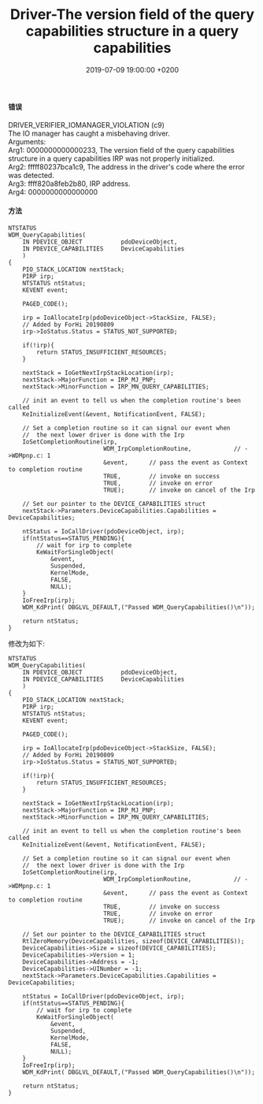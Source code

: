 ﻿---
layout: post
title:  "Driver-The version field of the query capabilities structure in a query capabilities"
date:   2019-07-09 19:00:00 +0200
categories: Driver
---
#### 错误

DRIVER_VERIFIER_IOMANAGER_VIOLATION (c9)   
The IO manager has caught a misbehaving driver.   
Arguments:   
Arg1: 0000000000000233, The version field of the query capabilities structure in a query capabilities IRP was not properly initialized.   
Arg2: fffff80237bca1c9, The address in the driver's code where the error was detected.   
Arg3: ffff820a8feb2b80, IRP address.   
Arg4: 0000000000000000    

#### 方法
```
NTSTATUS
WDM_QueryCapabilities(
	IN PDEVICE_OBJECT			pdoDeviceObject,
	IN PDEVICE_CAPABILITIES		DeviceCapabilities
	)
{
	PIO_STACK_LOCATION nextStack;
	PIRP irp;
	NTSTATUS ntStatus;
	KEVENT event;

	PAGED_CODE();

	irp = IoAllocateIrp(pdoDeviceObject->StackSize, FALSE);
	// Added by ForHi 20190809
	irp->IoStatus.Status = STATUS_NOT_SUPPORTED;

	if(!irp){
		return STATUS_INSUFFICIENT_RESOURCES;
	}

	nextStack = IoGetNextIrpStackLocation(irp);
	nextStack->MajorFunction = IRP_MJ_PNP;
	nextStack->MinorFunction = IRP_MN_QUERY_CAPABILITIES;

	// init an event to tell us when the completion routine's been called
	KeInitializeEvent(&event, NotificationEvent, FALSE);

	// Set a completion routine so it can signal our event when
	//  the next lower driver is done with the Irp
	IoSetCompletionRoutine(irp,
	                       WDM_IrpCompletionRoutine,			// ->WDMpnp.c: 1
						   &event,		// pass the event as Context to completion routine
						   TRUE,		// invoke on success
						   TRUE,		// invoke on error
						   TRUE);		// invoke on cancel of the Irp

	// Set our pointer to the DEVICE_CAPABILITIES struct
	nextStack->Parameters.DeviceCapabilities.Capabilities = DeviceCapabilities;

	ntStatus = IoCallDriver(pdoDeviceObject, irp);
	if(ntStatus==STATUS_PENDING){
		// wait for irp to complete
		KeWaitForSingleObject(
			&event,
			Suspended,
			KernelMode,
			FALSE,
			NULL);
	}
	IoFreeIrp(irp);
	WDM_KdPrint( DBGLVL_DEFAULT,("Passed WDM_QueryCapabilities()\n"));

	return ntStatus;
}
```
修改为如下:     
```
NTSTATUS
WDM_QueryCapabilities(
	IN PDEVICE_OBJECT			pdoDeviceObject,
	IN PDEVICE_CAPABILITIES		DeviceCapabilities
	)
{
	PIO_STACK_LOCATION nextStack;
	PIRP irp;
	NTSTATUS ntStatus;
	KEVENT event;

	PAGED_CODE();

	irp = IoAllocateIrp(pdoDeviceObject->StackSize, FALSE);
	// Added by ForHi 20190809
	irp->IoStatus.Status = STATUS_NOT_SUPPORTED;

	if(!irp){
		return STATUS_INSUFFICIENT_RESOURCES;
	}

	nextStack = IoGetNextIrpStackLocation(irp);
	nextStack->MajorFunction = IRP_MJ_PNP;
	nextStack->MinorFunction = IRP_MN_QUERY_CAPABILITIES;

	// init an event to tell us when the completion routine's been called
	KeInitializeEvent(&event, NotificationEvent, FALSE);

	// Set a completion routine so it can signal our event when
	//  the next lower driver is done with the Irp
	IoSetCompletionRoutine(irp,
	                       WDM_IrpCompletionRoutine,			// ->WDMpnp.c: 1
						   &event,		// pass the event as Context to completion routine
						   TRUE,		// invoke on success
						   TRUE,		// invoke on error
						   TRUE);		// invoke on cancel of the Irp

	// Set our pointer to the DEVICE_CAPABILITIES struct
	RtlZeroMemory(DeviceCapabilities, sizeof(DEVICE_CAPABILITIES));
	DeviceCapabilities->Size = sizeof(DEVICE_CAPABILITIES);
	DeviceCapabilities->Version = 1;
	DeviceCapabilities->Address = -1;
	DeviceCapabilities->UINumber = -1;
	nextStack->Parameters.DeviceCapabilities.Capabilities = DeviceCapabilities;

	ntStatus = IoCallDriver(pdoDeviceObject, irp);
	if(ntStatus==STATUS_PENDING){
		// wait for irp to complete
		KeWaitForSingleObject(
			&event,
			Suspended,
			KernelMode,
			FALSE,
			NULL);
	}
	IoFreeIrp(irp);
	WDM_KdPrint( DBGLVL_DEFAULT,("Passed WDM_QueryCapabilities()\n"));

	return ntStatus;
}
```
